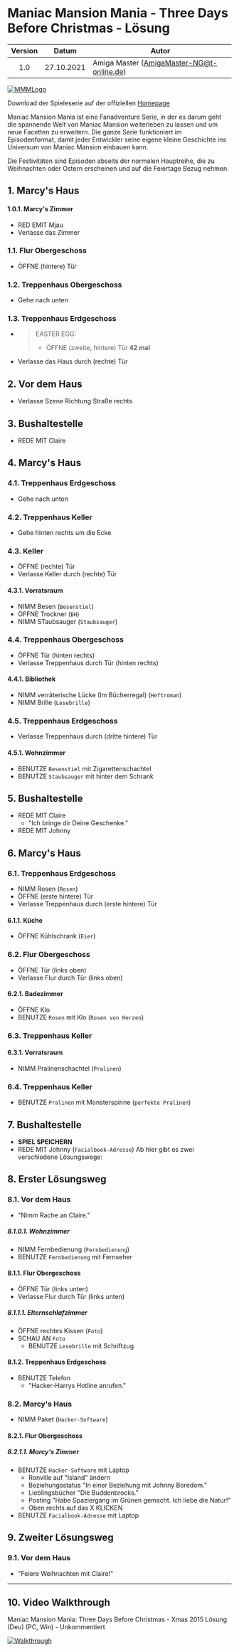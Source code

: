 # Maniac Mansion Mania - Three Days Before Christmas - Lösung

| Version | Datum      | Autor                                     |
|:-------:|------------|-------------------------------------------|
|   1.0   | 27.10.2021 | Amiga Master (AmigaMaster-NG@t-online.de) |

[![MMMLogo](https://www.maniac-mansion-mania.com/banner/banner.png)](https://www.maniac-mansion-mania.com)

Download der Spieleserie auf der offiziellen [Homepage](https://www.maniac-mansion-mania.com)

Maniac Mansion Mania ist eine Fanadventure Serie, in der es darum geht die spannende Welt von Maniac Mansion weiterleben zu lassen und um neue Facetten zu erweitern. Die ganze Serie funktioniert im Episodenformat, damit jeder Entwickler seine eigene kleine Geschichte ins Universum von Maniac Mansion einbauen kann.

Die Festivitäten sind Episoden abseits der normalen Hauptreihe, die zu Weihnachten oder Ostern erscheinen und auf die Feiertage Bezug nehmen.

## 1. Marcy's Haus

#### 1.0.1. Marcy's Zimmer

- RED EMIT Mjau
- Verlasse das Zimmer

### 1.1. Flur Obergeschoss

- ÖFFNE (hintere) Tür

### 1.2. Treppenhaus Obergeschoss

- Gehe nach unten

### 1.3. Treppenhaus Erdgeschoss

- >EASTER EGG:
  >- ÖFFNE (zweite, hintere) Tür **42 mal**

- Verlasse das Haus durch (rechte) Tür

## 2. Vor dem Haus

- Verlasse Szene Richtung Straße rechts

## 3. Bushaltestelle

- REDE MIT Claire

## 4. Marcy's Haus

### 4.1. Treppenhaus Erdgeschoss

- Gehe nach unten

### 4.2. Treppenhaus Keller

- Gehe hinten rechts um die Ecke

### 4.3. Keller

- ÖFFNE (rechte) Tür
- Verlasse Keller durch (rechte) Tür

#### 4.3.1. Vorratsraum

- NIMM Besen (`Besenstiel`)
- ÖFFNE Trockner (`BH`)
- NIMM STaubsauger (`Staubsauger`)

### 4.4. Treppenhaus Obergeschoss

- ÖFFNE Tür (hinten rechts)
- Verlasse Treppenhaus durch Tür (hinten rechts)

#### 4.4.1. Bibliothek

- NIMM verräterische Lücke (Im Bücherregal) (`Heftroman`)
- NIMM Brille (`Lesebrille`)

### 4.5. Treppenhaus Erdgeschoss

- Verlasse Treppenhaus durch (dritte hintere) Tür

#### 4.5.1. Wohnzimmer

- BENUTZE `Besenstiel` mit Zigarettenschachtel
- BENUTZE `Staubsauger` mit hinter dem Schrank

## 5. Bushaltestelle

- REDE MIT Claire
  - "Ich bringe dir Deine Geschenke."
- REDE MIT Johnny

## 6. Marcy's Haus

### 6.1. Treppenhaus Erdgeschoss

- NIMM Rosen (`Rosen`)
- ÖFFNE (erste hintere) Tür
- Verlasse Treppenhaus durch (erste hintere) Tür

#### 6.1.1. Küche

- ÖFFNE Kühlschrank (`Eier`)

### 6.2. Flur Obergeschoss

- ÖFFNE Tür (links oben)
- Verlasse Flur durch Tür (links oben)

#### 6.2.1. Badezimmer

- ÖFFNE Klo
- BENUTZE `Rosen` mit Klo (`Rosen von Herzen`)

### 6.3. Treppenhaus Keller

#### 6.3.1. Vorratsraum

- NIMM Pralinenschachtel (`Pralinen`)

### 6.4. Treppenhaus Keller

- BENUTZE `Pralinen` mit Monsterspinne (`perfekte Pralinen`)

## 7. Bushaltestelle

- **SPIEL SPEICHERN**
- REDE MIT Johnny (`Facialbook-Adresse`)
  Ab hier gibt es zwei verschiedene Lösungswege:

## 8. Erster Lösungsweg

### 8.1. Vor dem Haus

- "Nimm Rache an Claire."

##### 8.1.0.1. Wohnzimmer

- NIMM Fernbedienung (`Fernbedienung`)
- BENUTZE `Fernbedienung` mit Fernseher

#### 8.1.1. Flur Obergeschoss

- ÖFFNE Tür (links unten)
- Verlasse Flur durch Tür (links unten)

##### 8.1.1.1. Elternschlafzimmer

- ÖFFNE rechtes Kissen (`Foto`)
- SCHAU AN `Foto`
  - BENUTZE `Lesebrille` mit Schriftzug

#### 8.1.2. Treppenhaus Erdgeschoss

- BENUTZE Telefon
  - "Hacker-Harrys Hotline anrufen."

### 8.2. Marcy's Haus

- NIMM Paket (`Hacker-Software`)

#### 8.2.1. Flur Obergeschoss

##### 8.2.1.1. Marcy's Zimmer

- BENUTZE `Hacker-Software` mit Laptop
  - Ronville auf "Island" ändern
  - Beziehungsstatus "In einer Beziehung mit Johnny Boredom."
  - Lieblingsbücher "Die Buddenbrocks."
  - Posting "Habe Spaziergang im Grünen gemacht. Ich liebe die Natur!"
  - Oben rechts auf das X KLICKEN
- BENUTZE `Facialbook-Adresse` mit Laptop

## 9. Zweiter Lösungsweg

### 9.1. Vor dem Haus

- "Feiere Weihnachten mit Claire!"

--------------------------------------------------------------------------------

## 10. Video Walkthrough

Maniac Mansion Mania: Three Days Before Christmas - Xmas 2015 Lösung (Deu) (PC, Win) - Unkommentiert

[![Walkthrough](https://img.youtube.com/vi/ucCHaz7i7QI/0.jpg)](https://www.youtube.com/watch?v=ucCHaz7i7QI)
